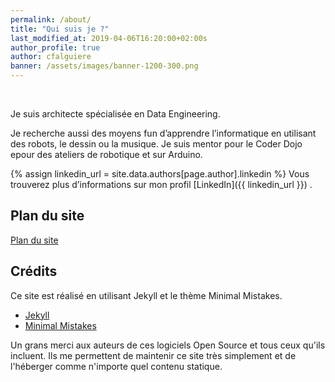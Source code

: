 ```yaml
---
permalink: /about/
title: "Qui suis je ?"
last_modified_at: 2019-04-06T16:20:00+02:00s
author_profile: true
author: cfalguiere
banner: /assets/images/banner-1200-300.png
---
```

<br/>

Je suis architecte spécialisée en Data Engineering.

Je recherche aussi des moyens fun d’apprendre l’informatique en utilisant des robots, le dessin ou la musique. Je suis mentor pour le Coder Dojo epour des ateliers de robotique et sur Arduino.
<!-- site toutenalgo -->

{% assign linkedin_url = site.data.authors[page.author].linkedin %}
Vous trouverez plus d’informations sur mon profil [LinkedIn]({{ linkedin_url }}) .

## Plan du site

[Plan du site]({{site.baseurl}}/plan/)

## Crédits

Ce site est réalisé en utilisant Jekyll et le thème Minimal Mistakes.

- [Jekyll](https://jekyllrb.com/)
- [Minimal Mistakes](https://mmistakes.github.io/minimal-mistake)

Un grans merci aux auteurs de ces logiciels Open Source et tous ceux qu'ils incluent. Ils me permettent de maintenir ce site très simplement et de l'héberger comme n'importe quel contenu statique.
